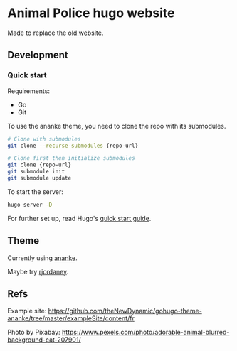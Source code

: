 # Animal Police hugo website

Made to replace the [old website](https://www.allatrendorseg.com/post/hollandi%C3%A1ban-is).

## Development

### Quick start

Requirements:

- Go
- Git

To use the ananke theme, you need to clone the repo with its submodules.

```bash
# Clone with submodules
git clone --recurse-submodules {repo-url}

# Clone first then initialize submodules
git clone {repo-url}
git submodule init
git submodule update
```

To start the server:

```bash
hugo server -D
```

For further set up, read Hugo's [quick start guide](https://gohugo.io/getting-started/quick-start/).

## Theme

Currently using [ananke](https://github.com/theNewDynamic/gohugo-theme-ananke).

Maybe try [rjordaney](https://rjordaney.is/).

## Refs

Example site: <https://github.com/theNewDynamic/gohugo-theme-ananke/tree/master/exampleSite/content/fr>

Photo by Pixabay: <https://www.pexels.com/photo/adorable-animal-blurred-background-cat-207901/>
